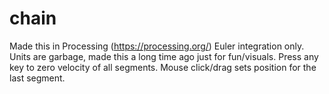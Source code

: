 # chain
Made this in Processing (https://processing.org/)
Euler integration only.
Units are garbage, made this a long time ago just for fun/visuals.
Press any key to zero velocity of all segments. Mouse click/drag sets position for the last segment.
